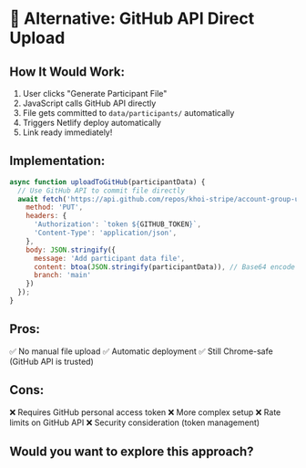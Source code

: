 # 🔧 Alternative: GitHub API Direct Upload

## How It Would Work:
1. User clicks "Generate Participant File"
2. JavaScript calls GitHub API directly
3. File gets committed to `data/participants/` automatically
4. Triggers Netlify deploy automatically
5. Link ready immediately!

## Implementation:
```javascript
async function uploadToGitHub(participantData) {
  // Use GitHub API to commit file directly
  await fetch('https://api.github.com/repos/khoi-stripe/account-group-uxr/contents/data/participants/participant-123.json', {
    method: 'PUT',
    headers: {
      'Authorization': `token ${GITHUB_TOKEN}`,
      'Content-Type': 'application/json',
    },
    body: JSON.stringify({
      message: 'Add participant data file',
      content: btoa(JSON.stringify(participantData)), // Base64 encode
      branch: 'main'
    })
  });
}
```

## Pros:
✅ No manual file upload
✅ Automatic deployment
✅ Still Chrome-safe (GitHub API is trusted)

## Cons:
❌ Requires GitHub personal access token
❌ More complex setup
❌ Rate limits on GitHub API
❌ Security consideration (token management)

## Would you want to explore this approach?
